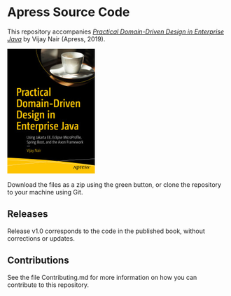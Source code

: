 # Apress Source Code

This repository accompanies [*Practical Domain-Driven Design in Enterprise Java*](https://www.apress.com/9781484245422) by Vijay Nair (Apress, 2019).

[comment]: #cover
![Cover image](9781484245422.jpg)

Download the files as a zip using the green button, or clone the repository to your machine using Git.

## Releases

Release v1.0 corresponds to the code in the published book, without corrections or updates.

## Contributions

See the file Contributing.md for more information on how you can contribute to this repository.